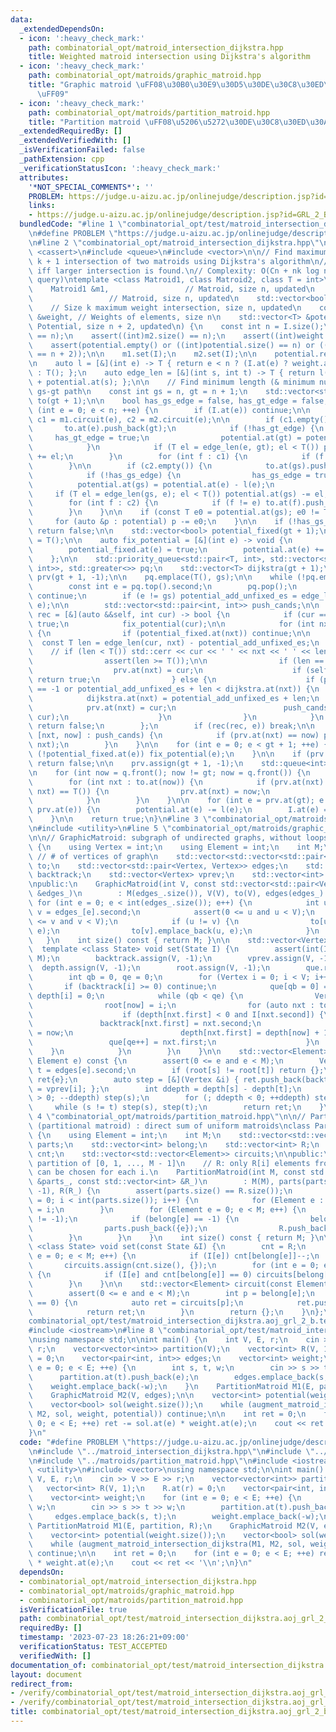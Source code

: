 ```yaml
---
data:
  _extendedDependsOn:
  - icon: ':heavy_check_mark:'
    path: combinatorial_opt/matroid_intersection_dijkstra.hpp
    title: Weighted matroid intersection using Dijkstra's algorithm
  - icon: ':heavy_check_mark:'
    path: combinatorial_opt/matroids/graphic_matroid.hpp
    title: "Graphic matroid \uFF08\u30B0\u30E9\u30D5\u30DE\u30C8\u30ED\u30A4\u30C9\
      \uFF09"
  - icon: ':heavy_check_mark:'
    path: combinatorial_opt/matroids/partition_matroid.hpp
    title: "Partition matroid \uFF08\u5206\u5272\u30DE\u30C8\u30ED\u30A4\u30C9\uFF09"
  _extendedRequiredBy: []
  _extendedVerifiedWith: []
  _isVerificationFailed: false
  _pathExtension: cpp
  _verificationStatusIcon: ':heavy_check_mark:'
  attributes:
    '*NOT_SPECIAL_COMMENTS*': ''
    PROBLEM: https://judge.u-aizu.ac.jp/onlinejudge/description.jsp?id=GRL_2_B
    links:
    - https://judge.u-aizu.ac.jp/onlinejudge/description.jsp?id=GRL_2_B
  bundledCode: "#line 1 \"combinatorial_opt/test/matroid_intersection_dijkstra.aoj_grl_2_b.test.cpp\"\
    \n#define PROBLEM \"https://judge.u-aizu.ac.jp/onlinejudge/description.jsp?id=GRL_2_B\"\
    \n#line 2 \"combinatorial_opt/matroid_intersection_dijkstra.hpp\"\n\n#include\
    \ <cassert>\n#include <queue>\n#include <vector>\n\n// Find maximum weight size\
    \ k + 1 intersection of two matroids using Dijkstra's algorithm\n// Return `true`\
    \ iff larger intersection is found.\n// Complexity: O(Cn + nk log n) (C: circuit\
    \ query)\ntemplate <class Matroid1, class Matroid2, class T = int>\nbool augment_matroid_intersection_dijkstra(\n\
    \    Matroid1 &m1,                 // Matroid, size n, updated\n    Matroid2 &m2,\
    \                 // Matroid, size n, updated\n    std::vector<bool> &I,     \
    \    // Size k maximum weight intersection, size n, updated\n    const std::vector<T>\
    \ &weight, // Weights of elements, size n\n    std::vector<T> &potential     //\
    \ Potential, size n + 2, updated\n) {\n    const int n = I.size();\n\n    assert((int)m1.size()\
    \ == n);\n    assert((int)m2.size() == n);\n    assert((int)weight.size() == n);\n\
    \    assert(potential.empty() or ((int)potential.size() == n) or ((int)potential.size()\
    \ == n + 2));\n\n    m1.set(I);\n    m2.set(I);\n\n    potential.resize(n + 2);\n\
    \n    auto l = [&](int e) -> T { return e < n ? (I.at(e) ? weight.at(e) : -weight.at(e))\
    \ : T(); };\n    auto edge_len = [&](int s, int t) -> T { return l(t) - potential.at(t)\
    \ + potential.at(s); };\n\n    // Find minimum length (& minimum num. of vertices)\
    \ gs-gt path\n    const int gs = n, gt = n + 1;\n    std::vector<std::vector<int>>\
    \ to(gt + 1);\n\n    bool has_gs_edge = false, has_gt_edge = false;\n\n    for\
    \ (int e = 0; e < n; ++e) {\n        if (I.at(e)) continue;\n\n        const auto\
    \ c1 = m1.circuit(e), c2 = m2.circuit(e);\n\n        if (c1.empty()) {\n     \
    \       to.at(e).push_back(gt);\n            if (!has_gt_edge) {\n           \
    \     has_gt_edge = true;\n                potential.at(gt) = potential.at(e);\n\
    \            }\n            if (T el = edge_len(e, gt); el < T()) potential.at(gt)\
    \ += el;\n        }\n        for (int f : c1) {\n            if (f != e) to.at(e).push_back(f);\n\
    \        }\n\n        if (c2.empty()) {\n            to.at(gs).push_back(e);\n\
    \            if (!has_gs_edge) {\n                has_gs_edge = true;\n      \
    \          potential.at(gs) = potential.at(e) - l(e);\n            }\n       \
    \     if (T el = edge_len(gs, e); el < T()) potential.at(gs) -= el;\n        }\n\
    \        for (int f : c2) {\n            if (f != e) to.at(f).push_back(e);\n\
    \        }\n    }\n\n    if (const T e0 = potential.at(gs); e0 != T()) {\n   \
    \     for (auto &p : potential) p -= e0;\n    }\n\n    if (!has_gs_edge or !has_gt_edge)\
    \ return false;\n\n    std::vector<bool> potential_fixed(gt + 1);\n\n    T potential_add_unfixed_es\
    \ = T();\n\n    auto fix_potential = [&](int e) -> void {\n        assert(!potential_fixed.at(e));\n\
    \        potential_fixed.at(e) = true;\n        potential.at(e) += potential_add_unfixed_es;\n\
    \    };\n\n    std::priority_queue<std::pair<T, int>, std::vector<std::pair<T,\
    \ int>>, std::greater<>> pq;\n    std::vector<T> dijkstra(gt + 1);\n    std::vector<int>\
    \ prv(gt + 1, -1);\n\n    pq.emplace(T(), gs);\n\n    while (!pq.empty()) {\n\
    \        const int e = pq.top().second;\n        pq.pop();\n        if (potential_fixed.at(e))\
    \ continue;\n        if (e != gs) potential_add_unfixed_es = edge_len(prv.at(e),\
    \ e);\n\n        std::vector<std::pair<int, int>> push_cands;\n\n        auto\
    \ rec = [&](auto &&self, int cur) -> bool {\n            if (cur == gt) return\
    \ true;\n            fix_potential(cur);\n\n            for (int nxt : to.at(cur))\
    \ {\n                if (potential_fixed.at(nxt)) continue;\n\n              \
    \  const T len = edge_len(cur, nxt) - potential_add_unfixed_es;\n            \
    \    // if (len < T()) std::cerr << cur << ' ' << nxt << ' ' << len << std::endl;\n\
    \                assert(len >= T());\n\n                if (len == T()) {\n  \
    \                  prv.at(nxt) = cur;\n                    if (self(self, nxt))\
    \ return true;\n                } else {\n                    if (prv.at(nxt)\
    \ == -1 or potential_add_unfixed_es + len < dijkstra.at(nxt)) {\n            \
    \            dijkstra.at(nxt) = potential_add_unfixed_es + len;\n            \
    \            prv.at(nxt) = cur;\n                        push_cands.emplace_back(nxt,\
    \ cur);\n                    }\n                }\n            }\n           \
    \ return false;\n        };\n        if (rec(rec, e)) break;\n\n        for (auto\
    \ [nxt, now] : push_cands) {\n            if (prv.at(nxt) == now) pq.emplace(dijkstra.at(nxt),\
    \ nxt);\n        }\n    }\n\n    for (int e = 0; e < gt + 1; ++e) {\n        if\
    \ (!potential_fixed.at(e)) fix_potential(e);\n    }\n\n    if (prv.at(gt) < 0)\
    \ return false;\n\n    prv.assign(gt + 1, -1);\n    std::queue<int> q;\n    q.push(gs);\n\
    \n    for (int now = q.front(); now != gt; now = q.front()) {\n        q.pop();\n\
    \        for (int nxt : to.at(now)) {\n            if (prv.at(nxt) == -1 and edge_len(now,\
    \ nxt) == T()) {\n                prv.at(nxt) = now;\n                q.push(nxt);\n\
    \            }\n        }\n    }\n\n    for (int e = prv.at(gt); e != gs; e =\
    \ prv.at(e)) {\n        potential.at(e) -= l(e);\n        I.at(e) = !I.at(e);\n\
    \    }\n\n    return true;\n}\n#line 3 \"combinatorial_opt/matroids/graphic_matroid.hpp\"\
    \n#include <utility>\n#line 5 \"combinatorial_opt/matroids/graphic_matroid.hpp\"\
    \n\n// GraphicMatroid: subgraph of undirected graphs, without loops\nclass GraphicMatroid\
    \ {\n    using Vertex = int;\n    using Element = int;\n    int M;\n    int V;\
    \ // # of vertices of graph\n    std::vector<std::vector<std::pair<Vertex, Element>>>\
    \ to;\n    std::vector<std::pair<Vertex, Vertex>> edges;\n    std::vector<Element>\
    \ backtrack;\n    std::vector<Vertex> vprev;\n    std::vector<int> depth, root;\n\
    \npublic:\n    GraphicMatroid(int V, const std::vector<std::pair<Vertex, Vertex>>\
    \ &edges_)\n        : M(edges_.size()), V(V), to(V), edges(edges_) {\n       \
    \ for (int e = 0; e < int(edges_.size()); e++) {\n            int u = edges_[e].first,\
    \ v = edges_[e].second;\n            assert(0 <= u and u < V);\n            assert(0\
    \ <= v and v < V);\n            if (u != v) {\n                to[u].emplace_back(v,\
    \ e);\n                to[v].emplace_back(u, e);\n            }\n        }\n \
    \   }\n    int size() const { return M; }\n\n    std::vector<Vertex> que;\n  \
    \  template <class State> void set(State I) {\n        assert(int(I.size()) ==\
    \ M);\n        backtrack.assign(V, -1);\n        vprev.assign(V, -1);\n      \
    \  depth.assign(V, -1);\n        root.assign(V, -1);\n        que.resize(V);\n\
    \        int qb = 0, qe = 0;\n        for (Vertex i = 0; i < V; i++) {\n     \
    \       if (backtrack[i] >= 0) continue;\n            que[qb = 0] = i, qe = 1,\
    \ depth[i] = 0;\n            while (qb < qe) {\n                Vertex now = que[qb++];\n\
    \                root[now] = i;\n                for (auto nxt : to[now]) {\n\
    \                    if (depth[nxt.first] < 0 and I[nxt.second]) {\n         \
    \               backtrack[nxt.first] = nxt.second;\n                        vprev[nxt.first]\
    \ = now;\n                        depth[nxt.first] = depth[now] + 1;\n       \
    \                 que[qe++] = nxt.first;\n                    }\n            \
    \    }\n            }\n        }\n    }\n\n    std::vector<Element> circuit(const\
    \ Element e) const {\n        assert(0 <= e and e < M);\n        Vertex s = edges[e].first,\
    \ t = edges[e].second;\n        if (root[s] != root[t]) return {};\n        std::vector<Element>\
    \ ret{e};\n        auto step = [&](Vertex &i) { ret.push_back(backtrack[i]), i\
    \ = vprev[i]; };\n        int ddepth = depth[s] - depth[t];\n        for (; ddepth\
    \ > 0; --ddepth) step(s);\n        for (; ddepth < 0; ++ddepth) step(t);\n   \
    \     while (s != t) step(s), step(t);\n        return ret;\n    }\n};\n#line\
    \ 4 \"combinatorial_opt/matroids/partition_matroid.hpp\"\n\n// Partition matroid\
    \ (partitional matroid) : direct sum of uniform matroids\nclass PartitionMatroid\
    \ {\n    using Element = int;\n    int M;\n    std::vector<std::vector<Element>>\
    \ parts;\n    std::vector<int> belong;\n    std::vector<int> R;\n    std::vector<int>\
    \ cnt;\n    std::vector<std::vector<Element>> circuits;\n\npublic:\n    // parts:\
    \ partition of [0, 1, ..., M - 1]\n    // R: only R[i] elements from parts[i]\
    \ can be chosen for each i.\n    PartitionMatroid(int M, const std::vector<std::vector<int>>\
    \ &parts_, const std::vector<int> &R_)\n        : M(M), parts(parts_), belong(M,\
    \ -1), R(R_) {\n        assert(parts.size() == R.size());\n        for (int i\
    \ = 0; i < int(parts.size()); i++) {\n            for (Element e : parts[i]) belong[e]\
    \ = i;\n        }\n        for (Element e = 0; e < M; e++) {\n            // assert(belong[e]\
    \ != -1);\n            if (belong[e] == -1) {\n                belong[e] = parts.size();\n\
    \                parts.push_back({e});\n                R.push_back(1);\n    \
    \        }\n        }\n    }\n    int size() const { return M; }\n\n    template\
    \ <class State> void set(const State &I) {\n        cnt = R;\n        for (int\
    \ e = 0; e < M; e++) {\n            if (I[e]) cnt[belong[e]]--;\n        }\n \
    \       circuits.assign(cnt.size(), {});\n        for (int e = 0; e < M; e++)\
    \ {\n            if (I[e] and cnt[belong[e]] == 0) circuits[belong[e]].push_back(e);\n\
    \        }\n    }\n\n    std::vector<Element> circuit(const Element e) const {\n\
    \        assert(0 <= e and e < M);\n        int p = belong[e];\n        if (cnt[p]\
    \ == 0) {\n            auto ret = circuits[p];\n            ret.push_back(e);\n\
    \            return ret;\n        }\n        return {};\n    }\n};\n#line 5 \"\
    combinatorial_opt/test/matroid_intersection_dijkstra.aoj_grl_2_b.test.cpp\"\n\
    #include <iostream>\n#line 8 \"combinatorial_opt/test/matroid_intersection_dijkstra.aoj_grl_2_b.test.cpp\"\
    \nusing namespace std;\n\nint main() {\n    int V, E, r;\n    cin >> V >> E >>\
    \ r;\n    vector<vector<int>> partition(V);\n    vector<int> R(V, 1);\n    R.at(r)\
    \ = 0;\n    vector<pair<int, int>> edges;\n    vector<int> weight;\n    for (int\
    \ e = 0; e < E; ++e) {\n        int s, t, w;\n        cin >> s >> t >> w;\n  \
    \      partition.at(t).push_back(e);\n        edges.emplace_back(s, t);\n    \
    \    weight.emplace_back(-w);\n    }\n    PartitionMatroid M1(E, partition, R);\n\
    \    GraphicMatroid M2(V, edges);\n\n    vector<int> potential(weight.size());\n\
    \    vector<bool> sol(weight.size());\n    while (augment_matroid_intersection_dijkstra(M1,\
    \ M2, sol, weight, potential)) continue;\n\n    int ret = 0;\n    for (int e =\
    \ 0; e < E; ++e) ret -= sol.at(e) * weight.at(e);\n    cout << ret << '\\n';\n\
    }\n"
  code: "#define PROBLEM \"https://judge.u-aizu.ac.jp/onlinejudge/description.jsp?id=GRL_2_B\"\
    \n#include \"../matroid_intersection_dijkstra.hpp\"\n#include \"../matroids/graphic_matroid.hpp\"\
    \n#include \"../matroids/partition_matroid.hpp\"\n#include <iostream>\n#include\
    \ <utility>\n#include <vector>\nusing namespace std;\n\nint main() {\n    int\
    \ V, E, r;\n    cin >> V >> E >> r;\n    vector<vector<int>> partition(V);\n \
    \   vector<int> R(V, 1);\n    R.at(r) = 0;\n    vector<pair<int, int>> edges;\n\
    \    vector<int> weight;\n    for (int e = 0; e < E; ++e) {\n        int s, t,\
    \ w;\n        cin >> s >> t >> w;\n        partition.at(t).push_back(e);\n   \
    \     edges.emplace_back(s, t);\n        weight.emplace_back(-w);\n    }\n   \
    \ PartitionMatroid M1(E, partition, R);\n    GraphicMatroid M2(V, edges);\n\n\
    \    vector<int> potential(weight.size());\n    vector<bool> sol(weight.size());\n\
    \    while (augment_matroid_intersection_dijkstra(M1, M2, sol, weight, potential))\
    \ continue;\n\n    int ret = 0;\n    for (int e = 0; e < E; ++e) ret -= sol.at(e)\
    \ * weight.at(e);\n    cout << ret << '\\n';\n}\n"
  dependsOn:
  - combinatorial_opt/matroid_intersection_dijkstra.hpp
  - combinatorial_opt/matroids/graphic_matroid.hpp
  - combinatorial_opt/matroids/partition_matroid.hpp
  isVerificationFile: true
  path: combinatorial_opt/test/matroid_intersection_dijkstra.aoj_grl_2_b.test.cpp
  requiredBy: []
  timestamp: '2023-07-23 18:26:21+09:00'
  verificationStatus: TEST_ACCEPTED
  verifiedWith: []
documentation_of: combinatorial_opt/test/matroid_intersection_dijkstra.aoj_grl_2_b.test.cpp
layout: document
redirect_from:
- /verify/combinatorial_opt/test/matroid_intersection_dijkstra.aoj_grl_2_b.test.cpp
- /verify/combinatorial_opt/test/matroid_intersection_dijkstra.aoj_grl_2_b.test.cpp.html
title: combinatorial_opt/test/matroid_intersection_dijkstra.aoj_grl_2_b.test.cpp
---
```

